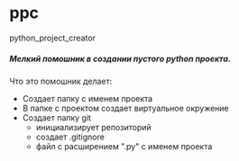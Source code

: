 # ppc
python_project_creator

##### Мелкий помошник в создании пустого python проекта.

Что это помошник делает:
* Создает папку с именем проекта
* В папке с проектом создает виртуальное окружение
* Создает папку git
  * инициализирует репозиторий
  * создает .gitignore
  * файл с расширением ".py" с именем проекта
